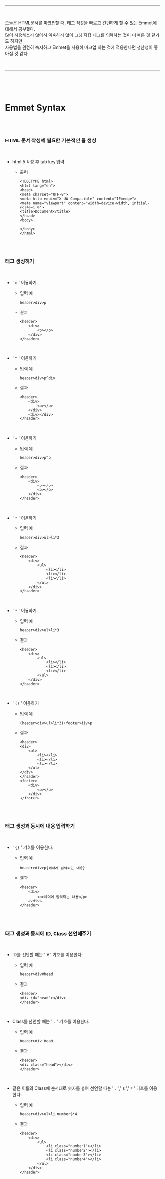 <br/>

---

<br/>

오늘은 HTML문서를 마크업할 때, 태그 작성을 빠르고 간단하게 할 수 있는 Emmet에 대해서 공부했다.  
많이 사용해보지 않아서 익숙하지 않아 그냥 직접 태그를 입력하는 것이 더 빠른 것 같기도 하지만  
사용법을 완전히 숙지하고 Emmet을 사용해 마크업 하는 것에 적응한다면
생산성이 좋아질 것 같다.

<br/>

---

<br/>
<br/>
<br/>

# Emmet Syntax

<br/>
<br/>

### HTML 문서 작성에 필요한 기본적인 틀 생성

<br/>

- html:5 작성 후 tab key 입력

  - 출력

    ```
    <!DOCTYPE html>
    <html lang="en">
    <head>
    <meta charset="UTF-8">
    <meta http-equiv="X-UA-Compatible" content="IE=edge">
    <meta name="viewport" content="width=device-width, initial-scale=1.0">
    <title>Document</title>
    </head>
    <body>

    </body>
    </html>
    ```

<br/>
<br/>

### 태그 생성하기

<br/>

- ' `>` ' 이용하기

  - 입력 예

    ```
    header>div>p
    ```

  - 결과

    ```
    <header>
        <div>
            <p></p>
        </div>
    </header>
    ```

<br/>

- ' `^` ' 이용하기

  - 입력 예

    ```
    header>div>p^div
    ```

  - 결과

    ```
    <header>
        <div>
            <p></p>
        </div>
        <div></div>
    </header>
    ```

<br/>

- ' `+` ' 이용하기

  - 입력 예

    ```
    header>div>p^p
    ```

  - 결과

    ```
    <header>
        <div>
            <p></p>
            <p></p>
        </div>
    </header>
    ```

<br/>

- ' `*` ' 이용하기

  - 입력 예

    ```
    header>div>ul>li*3
    ```

  - 결과

    ```
    <header>
        <div>
            <ul>
                <li></li>
                <li></li>
                <li></li>
            </ul>
        </div>
    </header>
    ```

<br/>

- ' `*` ' 이용하기

  - 입력 예

    ```
    header>div>ul>li*3
    ```

  - 결과

    ```
    <header>
        <div>
            <ul>
                <li></li>
                <li></li>
                <li></li>
            </ul>
        </div>
    </header>
    ```

<br/>

- ' `()` ' 이용하기

  - 입력 예

    ```
    (header>div>ul>li*3)+footer>div>p
    ```

  - 결과

    ```
    <header>
    <div>
        <ul>
            <li></li>
            <li></li>
            <li></li>
        </ul>
    </div>
    </header>
    <footer>
        <div>
            <p></p>
        </div>
    </footer>
    ```

<br/>
<br/>

### 태그 생성과 동시에 내용 입력하기

<br/>

- ' `{}` ' 기호를 이용한다.

  - 입력 예

    ```
    header>div>p{헤더에 입력되는 내용}
    ```

  - 결과

    ```
    <header>
        <div>
            <p>헤더에 입력되는 내용</p>
        </div>
    </header>
    ```

<br/>
<br/>

### 태그 생성과 동시에 ID, Class 선언해주기

<br/>

- ID를 선언할 때는 ' `#` ' 기호를 이용한다.

  - 입력 예

    ```
    header>div#head
    ```

  - 결과

    ```
    <header>
    <div id="head"></div>
    </header>
    ```

<br/>

- Class를 선언할 때는 ' `.` ' 기호를 이용한다.

  - 입력 예

    ```
    header>div.head
    ```

  - 결과

    ```
    <header>
    <div class="head"></div>
    </header>
    ```

<br/>

- 같은 이름의 Class에 순서대로 숫자를 붙여 선언할 때는 ' `.` ',' `$` ',' `*` ' 기호를 이용한다.

  - 입력 예

    ```
    header>div>ul>li.number$*4
    ```

  - 결과

    ```
    <header>
        <div>
            <ul>
                <li class="number1"></li>
                <li class="number2"></li>
                <li class="number3"></li>
                <li class="number4"></li>
            </ul>
        </div>
    </header>
    ```
